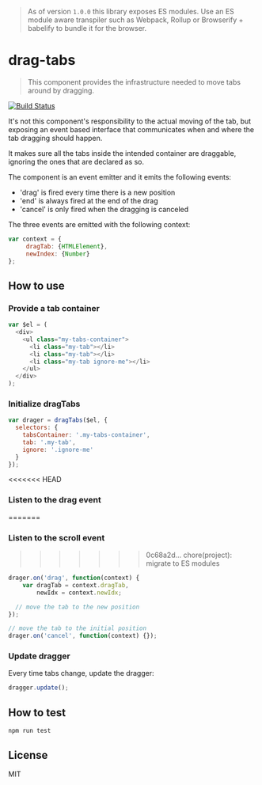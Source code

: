 > As of version `1.0.0` this library exposes ES modules. Use an ES module aware transpiler such as Webpack, Rollup or Browserify + babelify to bundle it for the browser.

# drag-tabs

> This component provides the infrastructure needed to move tabs around by dragging.

[![Build Status](https://travis-ci.org/bpmn-io/drag-tabs.svg?branch=master)](https://travis-ci.org/bpmn-io/drag-tabs)

It's not this component's responsibility to the actual moving of the tab, but exposing an event based
interface that communicates when and where the tab dragging should happen.

It makes sure all the tabs inside the intended container are draggable,
ignoring the ones that are declared as so.

The component is an event emitter and it emits the following events:
- 'drag' is fired every time there is a new position
- 'end' is always fired at the end of the drag
- 'cancel' is only fired when the dragging is canceled

The three events are emitted with the following context:

```js
var context = {
	 dragTab: {HTMLElement},
	 newIndex: {Number}
};
```

## How to use

### Provide a tab container

```javascript
var $el = (
  <div>
    <ul class="my-tabs-container">
      <li class="my-tab"></li>
      <li class="my-tab"></li>
      <li class="my-tab ignore-me"></li>
    </ul>
  </div>
);
```

### Initialize dragTabs

```javascript
var drager = dragTabs($el, {
  selectors: {
    tabsContainer: '.my-tabs-container',
    tab: '.my-tab',
    ignore: '.ignore-me'
  }
});
```

<<<<<<< HEAD
### Listen to the drag event
=======
### Listen to the scroll event
>>>>>>> 0c68a2d... chore(project): migrate to ES modules

```javascript
drager.on('drag', function(context) {
    var dragTab = context.dragTab,
        newIdx = context.newIdx;

  // move the tab to the new position
});

// move the tab to the initial position
drager.on('cancel', function(context) {});
```

### Update dragger

Every time tabs change, update the dragger:

```javascript
dragger.update();
```

## How to test

```
npm run test
```

## License

MIT
